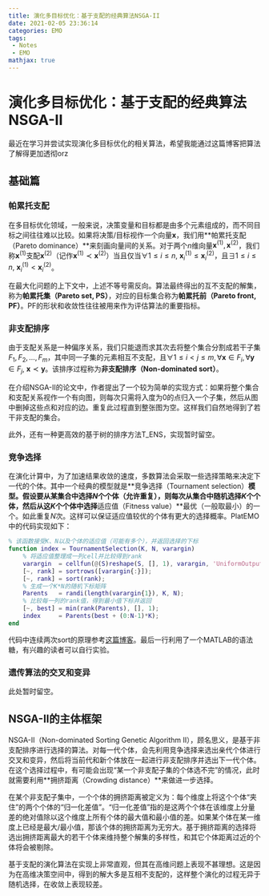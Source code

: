 ```yaml
---
title: 演化多目标优化：基于支配的经典算法NSGA-II
date: 2021-02-05 23:36:14
categories: EMO
tags:
 - Notes
 - EMO
mathjax: true
---
```


# 演化多目标优化：基于支配的经典算法NSGA-II

最近在学习并尝试实现演化多目标优化的相关算法，希望我能通过这篇博客把算法了解得更加透彻orz

## 基础篇

### 帕累托支配

在多目标优化领域，一般来说，决策变量和目标都是由多个元素组成的，而不同目标之间往往难以比较。如果将决策/目标视作一个向量$\mathbf{x}$，我们用**帕累托支配（Pareto dominance）**来刻画向量间的关系。对于两个$n$维向量$\mathbf{x}^{(1)}, \mathbf{x}^{(2)}$，我们称$\mathbf{x}^{(1)}$支配$\mathbf{x}^{(2)}$（记作$\mathbf{x}^{(1)} \prec \mathbf{x}^{(2)}$）当且仅当$\forall 1 \leq i \leq n,\ \mathbf{x}^{(1)}_i \leq \mathbf{x}^{(2)}_i$，且$\exists 1 \leq i \leq n,\ \mathbf{x}^{(1)}_i < \mathbf{x}^{(2)}_i$。

<!-- more -->

在最大化问题的上下文中，上述不等号需反向。算法最终得出的互不支配的解集，称为**帕累托集（Pareto set, PS）**，对应的目标集合称为**帕累托前（Pareto front, PF）**。PF的形状和收敛性往往被用来作为评估算法的重要指标。

###  非支配排序

由于支配关系是一种偏序关系，我们只能退而求其次去将整个集合分割成若干子集$F_1, F_2, \dots, F_m$，其中同一子集的元素相互不支配，且$\forall 1 \leq i < j \leq m, \forall \mathbf{x} \in F_i, \forall \mathbf{y} \in F_j,\ \mathbf{x} \prec \mathbf{y}$。该排序过程称为**非支配排序（Non-dominated sort）**。

在介绍NSGA-II的论文中，作者提出了一个较为简单的实现方式：如果将整个集合和支配关系视作一个有向图，则每次只需将入度为0的点归入一个子集，然后从图中删掉这些点和对应的边。重复此过程直到整张图为空。这样我们自然地得到了若干非支配的集合。

此外，还有一种更高效的基于树的排序方法T_ENS，实现暂时留空。

### 竞争选择

在演化计算中，为了加速结果收敛的速度，多数算法会采取一些选择策略来决定下一代的个体。其中一个经典的模型就是**竞争选择（Tournament selection）**模型。假设要从某集合中选择$N$个个体（允许重复），则每次从集合中随机选择$K$个个体，然后从这$K$个个体中选择**适应值（Fitness value）**最优（一般取最小）的一个。如此重复$N$次。这样可以保证适应值较优的个体有更大的选择概率。PlatEMO中的代码实现如下：

``` matlab
% 该函数接受K、N以及个体的适应值（可能有多个），并返回选择的下标
function index = TournamentSelection(K, N, varargin)
    % 将适应值整理成一列cell并比较得到rank
    varargin  = cellfun(@(S)reshape(S, [], 1), varargin, 'UniformOutput', false);
    [~, rank] = sortrows([varargin{:}]);
    [~, rank] = sort(rank);
    % 生成一个K*N的随机下标矩阵
    Parents   = randi(length(varargin{1}), K, N);
    % 比较每一列的rank值，得到最小值下标并返回
    [~, best] = min(rank(Parents), [], 1);
    index     = Parents(best + (0:N-1)*K);
end
```

代码中连续两次sort的原理参考[这篇博客](https://blog.macromogic.xyz/2021/02/04/permutation-rank/)。最后一行利用了一个MATLAB的语法糖，有兴趣的读者可以自行实验。

### 遗传算法的交叉和变异

此处暂时留空。

## NSGA-II的主体框架

NSGA-II（Non-dominated Sorting Genetic Algorithm II），顾名思义，是基于非支配排序进行选择的算法。对每一代个体，会先利用竞争选择来选出亲代个体进行交叉和变异，然后将当前代和新个体放在一起进行非支配排序并选出下一代个体。在这个选择过程中，有可能会出现“某一个非支配子集的个体选不完”的情况，此时就需要利用**拥挤距离（Crowding distance）**来做进一步选择。

在某个非支配子集中，一个个体的拥挤距离被定义为：每个维度上将这个个体“夹住”的两个个体的“归一化差值”。“归一化差值”指的是这两个个体在该维度上分量差的绝对值除以这个维度上所有个体的最大值和最小值的差。如果某个体在某一维度上已经是最大/最小值，那该个体的拥挤距离为无穷大。基于拥挤距离的选择将选出拥挤距离最大的若干个体来维持整个解集的多样性，和其它个体距离过近的个体将会被剔除。

基于支配的演化算法在实现上非常直观，但其在高维问题上表现不甚理想。这是因为在高维决策空间中，得到的解大多是互相不支配的，这样整个演化的过程无异于随机选择，在收敛上表现较差。